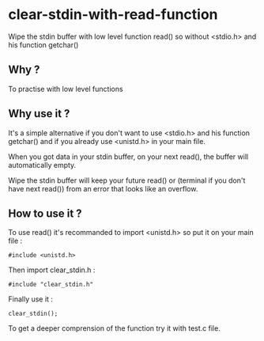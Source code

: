 # clear-stdin-with-read-function
Wipe the stdin buffer with low level function read() so without &lt;stdio.h> and his function getchar()

## Why ?
To practise with low level functions

## Why use it ?
It's a simple alternative if you don't want to use &lt;stdio.h> and his function getchar() and if you already use &lt;unistd.h> in your main file.

When you got data in your stdin buffer, on your next read(), the buffer will automatically empty.

Wipe the stdin buffer will keep your future read() or (terminal if you don't have next read()) from an error that looks like an overflow.

## How to use it ?

To use read() it's recommanded to import &lt;unistd.h> so put it on your main file :

    #include <unistd.h>
Then import clear_stdin.h :

    #include "clear_stdin.h"
Finally use it :

    clear_stdin();
To get a deeper comprension of the function try it with test.c file.
